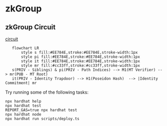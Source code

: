 # zkGroup

## zkGroup Circuit

[circuit](./circuits/group.circom)

 ```mermaid
    flowchart LR
        style s fill:#EE784E,stroke:#EE784E,stroke-width:1px
        style pi fill:#EE784E,stroke:#EE784E,stroke-width:1px
        style it fill:#EE784E,stroke:#EE784E,stroke-width:1px
        style mr fill:#cc33ff,stroke:#cc33ff,stroke-width:1px
    s(PRIV - Siblings) & pi(PRIV - Path Indices) --> M1(MT Verifier) --> mr(PUB - MT Root)
    it(PRIV - Identity Trapdoor) --> H1(Poseidon Hash)  --> |Identity Commitment| mr
 ```

Try running some of the following tasks:

```shell
npx hardhat help
npx hardhat test
REPORT_GAS=true npx hardhat test
npx hardhat node
npx hardhat run scripts/deploy.ts
```